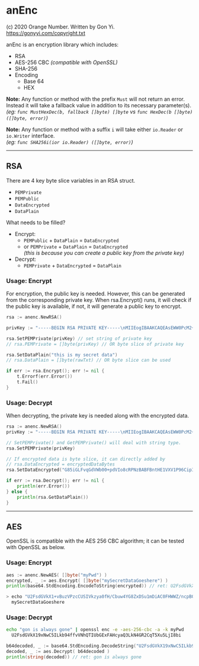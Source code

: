 # anEnc

(c) 2020 Orange Number.
Written by Gon Yi. <https://gonyyi.com/copyright.txt>


anEnc is an encryption library which includes:

- RSA
- AES-256 CBC _(compatible with OpenSSL)_
- SHA-256
- Encoding
    - Base 64
    - HEX


__Note:__ Any function or method with the prefix `Must` will not return an error.
Instead it will take a fallback value in addition to its necessary parameter(s).
_(eg: `func MustHexDec(b, fallback []byte) []byte` vs `func HexDec(b []byte) ([]byte, error)`)_

__Note:__ Any function or method with a suffix `i` will take either `io.Reader` or `io.Writer` interface.  
_(eg: `func SHA256i(ior io.Reader) ([]byte, error)`)_


---

## RSA

There are 4 key byte slice variables in an RSA struct.

- `PEMPrivate`
- `PEMPublic`
- `DataEncrypted`
- `DataPlain`

What needs to be filled?

- Encrypt:
    - `PEMPublic` + `DataPlain` = `DataEncrypted`
    - or `PEMPrivate` + `DataPlain` = `DataEncrypted`  
        _(this is because you can create a public key from the private key)_
- Decrypt:
    - `PEMPrivate` + `DataEncrypted` = `DataPlain`


### Usage: Encrypt

For encryption, the public key is needed. However, this can be generated from the corresponding private key.
When rsa.Encrypt() runs, it will check if the public key is available, if not, it will generate
a public key to encrypt.

```go
rsa := anenc.NewRSA()

privKey := "-----BEGIN RSA PRIVATE KEY-----\nMIIEogIBAAKCAQEAsEWW0PcM2+...."

rsa.SetPEMPrivate(privKey) // set string of private key
// rsa.PEMPrivate = []byte(privKey) // OR byte slice of private key

rsa.SetDataPlain("this is my secret data")
// rsa.DataPlain = []byte(rawTxt) // OR byte slice can be used

if err := rsa.Encrypt(); err != nil {
    t.Errorf(err.Error())
    t.Fail()
}
```

### Usage: Decrypt

When decrypting, the private key is needed along with the encrypted data.

```go
rsa := anenc.NewRSA()
privKey := "-----BEGIN RSA PRIVATE KEY-----\nMIIEogIBAAKCAQEAsEWW0PcM2+...."

// SetPEMPrivate() and GetPEMPrivate() will deal with string type.
rsa.SetPEMPrivate(privKey)

// If encrypted data is byte slice, it can directly added by
// rsa.DataEncrypted = encryptedDataBytes
rsa.SetDataEncrypted("G85iGLFvqGdVWb00+pdVIo8cRPNzBABFBntHE1VXV1P96CipIHglnUL1v3rwy74...")

if err := rsa.Decrypt(); err != nil {
    println(err.Error())
} else {
    println(rsa.GetDataPlain())
}
```

---

## AES

OpenSSL is compatible with the AES 256 CBC algorithm; it can be tested with OpenSSL as below.


### Usage: Encrypt

```go
aes := anenc.NewAES( []byte("myPwd") )
encrypted, _ := aes.Encrypt( []byte("mySecretDataGoeshere") )
println(base64.StdEncoding.EncodeToString(encrypted)) // ret: U2FsdGVkX1+vBuzVPzcCUSIVkzya0fH/Cbuw4YG8ZxDSu1mDiAC0FHWWZ/ncpB0W
```

```sh
> echo "U2FsdGVkX1+vBuzVPzcCUSIVkzya0fH/Cbuw4YG8ZxDSu1mDiAC0FHWWZ/ncpB0W" | openssl enc -d -aes-256-cbc -a -k myPwd
  mySecretDataGoeshere
```


### Usage: Decrypt

```sh
echo "gon is always gone" | openssl enc -e -aes-256-cbc -a -k myPwd
  U2FsdGVkX19xNwC5ILkb94ffvVNhQTIUbGExFAHcyaQ3LkN4GR2CqT5Xu5LjI8bi
```

```go
b64decoded, _ := base64.StdEncoding.DecodeString("U2FsdGVkX19xNwC5ILkb94ffvVNhQTIUbGExFAHcyaQ3LkN4GR2CqT5Xu5LjI8bi")
decoded, _ := aes.Decrypt( b64decoded )
println(string(decoded)) // ret: gon is always gone
```
